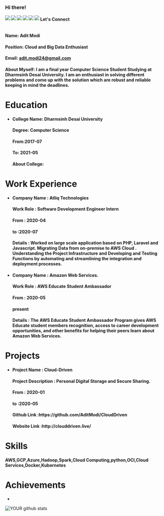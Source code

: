 ### Hi there!


<a href=https://www.facebook.com/> <img align="left" src="https://img.icons8.com/color/48/000000/facebook-new.png"></img></a>


<a href=http://linkedin.com/ > <img align="left" src="https://img.icons8.com/color/48/000000/linkedin.png"></img></a>


<a href=https://twitter.com/ > <img align="left" src="https://img.icons8.com/color/48/000000/twitter.png"></img></a>


<a href=https://www.instagram.com/ > <img align="left" src="https://img.icons8.com/color/48/000000/instagram-new.png"></img></a>


<a href=https://medium.com/ > <img align="left" src="https://img.icons8.com/color/48/000000/medium-monogram.png"></img></a>


<a href=Anything > <img align="left" src="https://img.icons8.com/color/48/000000/shrug-emoticon.png"></img></a>

#### Let's Connect<br>

#### <br>Name: Adit Modi

#### Position: Cloud and Big Data Enthusiast

#### Email: adit.modi24@gmail.com

#### <h4>About Myself: I am a final year Computer Science Student Studying at Dharmsinh Desai University. I am an enthusiast in solving different problems and come up with the solution which are robust and reliable keeping in mind the deadlines.</h4>

# Education


 - <h4>College Name: Dharmsinh Desai University</h4>
    
    <h4>Degree: Computer Science</h4>
    
    <h4>From:2017-07</h4>
    
    <h4>To: 2021-05</h4>
    
    <h4>About College: </h4>

# Work Experience

<ul>
<li><h4> Company Name : Atliq Technologies </h4> 
  <h4> Work Role : Software Development Engineer Intern</h4> 
  <h4> From : 2020-04 </h4> 
  <h4> to :2020-07 </h4> 
  <h4> Details :
Worked on large scale application based on PHP, Laravel and Javascript.
Migrating Data from on-premise to AWS Cloud .
Understanding the Project Infrastructure and Developing and Testing Functions by automating and streamlining the integration and deployment processes.
</h4> 
</li></ul>

<ul>
<li><h4> Company Name : Amazon Web Services. </h4> 
  <h4> Work Role : 	AWS Educate Student Ambassador </h4> 
  <h4> From : 2020-05 </h4> 
  <h4> present </h4> 
  <h4> Details :
The AWS Educate Student Ambassador Program gives AWS Educate student members recognition, access to career development opportunities, and other benefits for helping their peers learn about Amazon Web Services. 
</h4> 
</li></ul>

# Projects

<ul>
<li> <h4>Project Name : Cloud-Driven</h4> 
<h4> Project Description : Personal Digital Storage and Secure Sharing.</h4> 
<h4>  From : 2020-01</h4> 
 <h4>  to :2020-05</h4> 
<h4>  Github Link :https://github.com/AditModi/CloudDriven</h4> 
<h4>  Website Link :http://clouddriven.live/</h4> 
 </li></ul>

# Skills

<h4>AWS,GCP,Azure,Hadoop,Spark,Cloud Computing,python,OCI,Cloud Services,Docker,Kubernetes</h4>

# Achievements

<ul><li></li></ul>


![YOUR github stats](https://github-readme-stats.vercel.app/api?username=AditModi)


